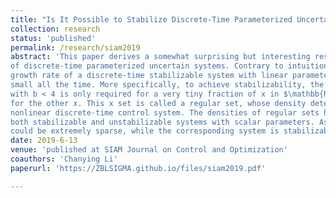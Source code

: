 ```yaml
---
title: "Is It Possible to Stabilize Discrete-Time Parameterized Uncertain Systems Growing Exponentially Fast?"
collection: research
status: 'published'
permalink: /research/siam2019
abstract: 'This paper derives a somewhat surprising but interesting result on the stabilizability
of discrete-time parameterized uncertain systems. Contrary to intuition, it shows that the nonlinear
growth rate of a discrete-time stabilizable system with linear parameterization is not necessarily
small all the time. More specifically, to achieve stabilizability, the system function $f(x) = O(\|x\|^b)$
with b < 4 is only required for a very tiny fraction of x in $\mathbb{R}$, even if it grows exponentially fast
for the other x. This x set is called a regular set, whose density determines the stabilizability of a
nonlinear discrete-time control system. The densities of regular sets have also been computed for
both stabilizable and unstabilizable systems with scalar parameters. As indicated herein, the density
could be extremely sparse, while the corresponding system is stabilizable.'
date: 2019-6-13
venue: 'published at SIAM Journal on Control and Optimization'
coauthors: 'Chanying Li'
paperurl: 'https://ZBLSIGMA.github.io/files/siam2019.pdf'

---
```

